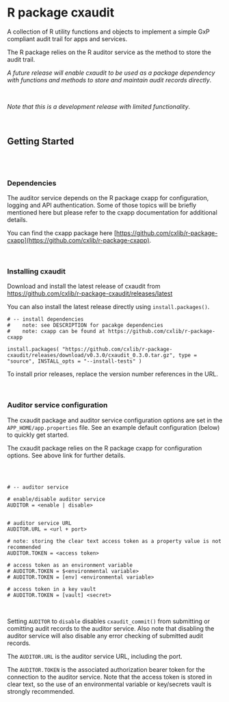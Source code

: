 # R package cxaudit
A collection of R utility functions and objects to implement a simple GxP 
compliant audit trail for apps and services.

The R package relies on the R auditor service as the method to store the audit trail.

_A future release will enable cxaudit to be used as a package dependency with 
functions and methods to store and maintain audit records directly_.

<br/>

_Note that this is a development release with limited functionality_.

<br/>



## Getting Started


<br/>
<br/>

### Dependencies
The auditor service depends on the R package cxapp for configuration, logging and
API authentication. Some of those topics will be briefly mentioned here but please 
refer to the cxapp documentation for additional details.

You can find the cxapp package here [https://github.com/cxlib/r-package-cxapp](https://github.com/cxlib/r-package-cxapp).

<br/>

### Installing cxaudit

Download and install the latest release of cxaudit from https://github.com/cxlib/r-package-cxaudit/releases/latest

You can also install the latest release directly using `install.packages()`.   

```
# -- install dependencies
#    note: see DESCRIPTION for pacakge dependencies
#    note: cxapp can be found at https://github.com/cxlib/r-package-cxapp

install.packages( "https://github.com/cxlib/r-package-cxaudit/releases/download/v0.3.0/cxaudit_0.3.0.tar.gz", type = "source", INSTALL_opts = "--install-tests" )
```

To install prior releases, replace the version number references in the URL.

<br/>




### Auditor service configuration

The cxaudit package and auditor service configuration options are set in the
`APP_HOME/app.properties` file. See an example default configuration (below) 
to quickly get started. 

The cxaudit package relies on the R package cxapp for configuration options. 
See above link for further details.

<br/>


```

# -- auditor service

# enable/disable auditor service
AUDITOR = <enable | disable>


# auditor service URL
AUDITOR.URL = <url + port>

# note: storing the clear text access token as a property value is not recommended
AUDITOR.TOKEN = <access token>

# access token as an environment variable
# AUDITOR.TOKEN = $<environmental variable>
# AUDITOR.TOKEN = [env] <environmental variable>

# access token in a key vault
# AUDITOR.TOKEN = [vault] <secret>

```

<br/>

Setting `AUDITOR` to `disable` disables `cxaudit_commit()` from submitting or
comitting audit records to the auditor service. Also note that disabling the 
auditor service will also disable any error checking of submitted audit records.

The `AUDITOR.URL` is the auditor service URL, including the port.

The `AUDITOR.TOKEN` is the associated authorization bearer token for the 
connection to the auditor service. Note that the access token is stored in 
clear text, so the use of an environmental variable or key/secrets vault is
strongly recommended.


